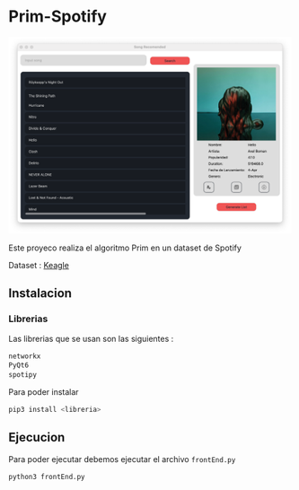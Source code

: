 # Prim-Spotify
![Imagen del programa](./img/preview-program.png)

Este proyeco realiza el algoritmo Prim en un dataset de Spotify

Dataset : [Keagle](https://www.kaggle.com/datasets/javivaleiras/spotify-tracks-19202020)



## Instalacion
### Librerias
Las librerias que se usan son las siguientes :
```python
networkx
PyQt6
spotipy
```
Para poder instalar
```bash
pip3 install <libreria>
```
## Ejecucion

Para poder ejecutar debemos ejecutar el archivo `frontEnd.py`
```bash
python3 frontEnd.py
```